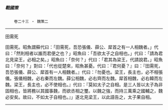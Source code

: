 

##### 戰國策
　　`卷二十三 ‧ 魏策二`

* * *

田需死

田需死。昭魚謂蘇代曰：「田需死，吾恐張儀、薛公、犀首之有一人相魏者。」代曰：「然則相者以誰而君便之也？」昭魚曰：「吾欲太子之自相也。」代曰：「請為君北見梁王，必相之矣。」昭魚曰：「奈何？」代曰：「君其為梁王，代請說君。」昭魚曰：「奈何？」對曰：「代也從楚來，昭魚甚憂。代曰：『君何憂？』曰：『田需死，吾恐張儀、薛公、犀首有一人相魏者。』代曰：『勿憂也。梁王，長主也，必不相張儀。張儀相魏，必右秦而左魏。薛公相魏，必右齊而左魏。犀首相魏，必右韓而左魏。梁王，長主也，必不使相也。』代曰：『莫如太子之自相。是三人皆以太子為非固相也，皆將務以其國事魏，而欲丞相之璽。以魏之強，而持三萬乘之國輔之，魏必安矣。故曰，不如太子自相也。』」遂北見梁王，以此語告之，太子果自相。

* * *

